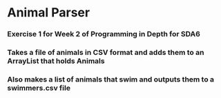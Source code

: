 # Animal Parser
### Exercise 1 for Week 2 of Programming in Depth for SDA6 
### Takes a file of animals in CSV format and adds them to an ArrayList that holds Animals
### Also makes a list of animals that swim and outputs them to a swimmers.csv file